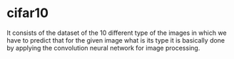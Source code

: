# cifar10
It consists of the dataset of the 10 different type of the images in which we have to predict that for the given image what is its type
it is basically done by applying the convolution neural network for  image processing.
